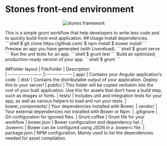 
# Stones front-end environment
<p align="center">
  <img src="https://copy.com/H717QhjtU7PhmYNt" alt="stones framework"/>
</p>
This is a simple grunt workflow that help developers to write less code and to quickly build front-end application.
## Usage
Install dependencies.
```shell
$ git clone https://github.com/
$ npm install
$ bower install
```
Preview an app you have generated (with Livereload).
```shell
$ grunt serve
```
Run the unit tests for an app.
```shell
$ grunt test
```
Build an optimized, production-ready version of your app.
```shell
$ grunt
```

##Folder layout
| File/folder 		| Description           
| ----------------- |:-------------
| app/	      		| Contains your Angular application’s code.
| dist/	      		| Contains the distributable output of your application. Deploy this to your server!
| public/      		| This folder will be copied verbatim into the root of your built application. Use this for assets that don’t have a build step, such as images or fonts.
| tests/	      	| Includes unit and integration tests for your app, as well as various helpers to load and run your tests.
| bower_components/	| Your dependencies installed with Bower.
| vendor/	      	| Your external dependencies not installed with Bower or Npm.
| .gitignore	 	| Git configuration for ignored files.
| Grunt.coffee	    | Grunt file for your workflow
| bower.json		| Bower configuration and dependency list.
| .bowerrc	 		| Bower can be configured using JSON in a .bowerrc file.
| package.json		| NPM configuration. Mainly used to list the dependencies needed for asset compilation.
